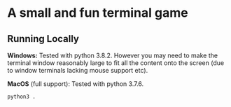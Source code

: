 # A small and fun terminal game

## Running Locally

**Windows:** Tested with python 3.8.2. However you may need to make the terminal window reasonably large to fit all the content onto the screen (due to window terminals lacking mouse support etc).

**MacOS** (full support): Tested with python 3.7.6.

```bash
python3 .
```
